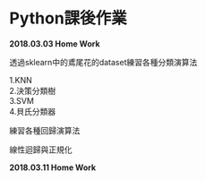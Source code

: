 #  Python課後作業
<p><b>2018.03.03 Home Work</b></p>
<p>透過sklearn中的鳶尾花的dataset練習各種分類演算法</p>
1.KNN</br>
2.決策分類樹</br>
3.SVM</br>
4.貝氏分類器</br>
<p></p>
<p>練習各種回歸演算法</p>
<p></p>
<p>線性迴歸與正規化</p>

<p><b>2018.03.11 Home Work</b></p>
